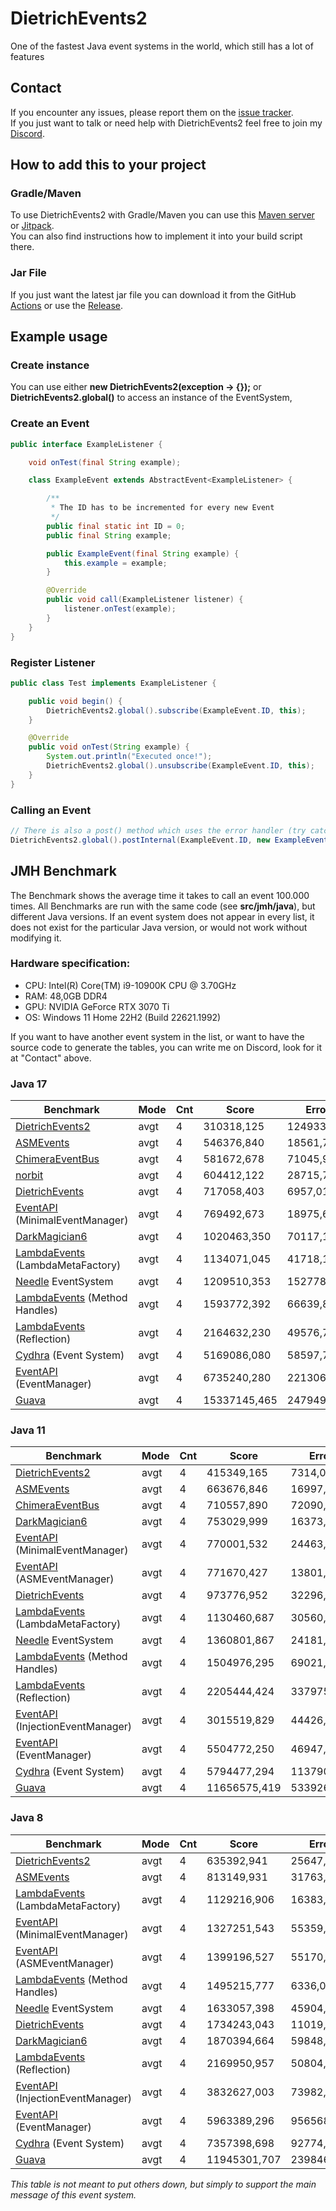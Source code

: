 # DietrichEvents2
One of the fastest Java event systems in the world, which still has a lot of features

## Contact
If you encounter any issues, please report them on the
[issue tracker](https://github.com/FlorianMichael/DietrichEvents2/issues).  
If you just want to talk or need help with DietrichEvents2 feel free to join my
[Discord](https://discord.gg/BwWhCHUKDf).

## How to add this to your project
### Gradle/Maven
To use DietrichEvents2 with Gradle/Maven you can use this [Maven server](https://maven.lenni0451.net/#/releases/de/florianmichael/DietrichEvents2) or [Jitpack](https://jitpack.io/#FlorianMichael/DietrichEvents2).  
You can also find instructions how to implement it into your build script there.

### Jar File
If you just want the latest jar file you can download it from the GitHub [Actions](https://github.com/FlorianMichael/DietrichEvents2/actions) or use the [Release](https://github.com/FlorianMichael/DietrichEvents2/releases).

## Example usage
### Create instance
You can use either **new DietrichEvents2(exception -> {});** or **DietrichEvents2.global()** to access an instance of the EventSystem,

### Create an Event
```java
public interface ExampleListener {

    void onTest(final String example);

    class ExampleEvent extends AbstractEvent<ExampleListener> {

        /**
         * The ID has to be incremented for every new Event
         */
        public final static int ID = 0;
        public final String example;

        public ExampleEvent(final String example) {
            this.example = example;
        }

        @Override
        public void call(ExampleListener listener) {
            listener.onTest(example);
        }
    }
}
```

### Register Listener
```java
public class Test implements ExampleListener {

    public void begin() {
        DietrichEvents2.global().subscribe(ExampleEvent.ID, this);
    }

    @Override
    public void onTest(String example) {
        System.out.println("Executed once!");
        DietrichEvents2.global().unsubscribe(ExampleEvent.ID, this);
    }
}
```

### Calling an Event
````java
// There is also a post() method which uses the error handler (try catch)
DietrichEvents2.global().postInternal(ExampleEvent.ID, new ExampleEvent("Hello World!"));
````

## JMH Benchmark
The Benchmark shows the average time it takes to call an event 100.000 times.
All Benchmarks are run with the same code (see **src/jmh/java**), but different Java versions. If an event system does not appear in every list, it does not exist for the particular Java version, or would not work without modifying it. <br>

### Hardware specification:
- CPU: Intel(R) Core(TM) i9-10900K CPU @ 3.70GHz
- RAM: 48,0GB DDR4
- GPU: NVIDIA GeForce RTX 3070 Ti
- OS: Windows 11 Home 22H2 (Build 22621.1992)

If you want to have another event system in the list, or want to have the source code to generate the tables, you can write me on Discord, look for it at "Contact" above. <br>

### Java 17
| Benchmark                                                                                              | Mode | Cnt | Score        | Error      | Units |
|--------------------------------------------------------------------------------------------------------|------|-----|--------------|------------|-------|
| [DietrichEvents2](https://github.com/FlorianMichael/DietrichEvents2)                                   | avgt | 4   | 310318,125   | 124933,800 | ns/op |
| [ASMEvents](https://github.com/Lenni0451/ASMEvents)                                                    | avgt | 4   | 546376,840   | 18561,729  | ns/op |
| [ChimeraEventBus](https://github.com/FelixH2012/ChimeraEventBus)                                       | avgt | 4   | 581672,678   | 71045,952  | ns/op |
| [norbit](https://github.com/CrosbyDev/norbit)                                                          | avgt | 4   | 604412,122   | 28715,740  | ns/op |
| [DietrichEvents](https://github.com/FlorianMichael/DietrichEvents)                                     | avgt | 4   | 717058,403   | 6957,014   | ns/op |
| [EventAPI](https://github.com/Lenni0451/EventAPI) (MinimalEventManager)                                | avgt | 4   | 769492,673   | 18975,650  | ns/op |
| [DarkMagician6](https://bitbucket.org/DarkMagician6/eventapi/src/master/)                              | avgt | 4   | 1020463,350  | 70117,174  | ns/op |
| [LambdaEvents](https://github.com/Lenni0451/LambdaEvents) (LambdaMetaFactory)                          | avgt | 4   | 1134071,045  | 41718,145  | ns/op |
| [Needle](https://github.com/sugisaru/Needle/tree/2214a4c1c1b6253d5bc67fbba11fc534d3ec055d) EventSystem | avgt | 4   | 1209510,353  | 152778,837 | ns/op |
| [LambdaEvents](https://github.com/Lenni0451/LambdaEvents) (Method Handles)                             | avgt | 4   | 1593772,392  | 66639,866  | ns/op |
| [LambdaEvents](https://github.com/Lenni0451/LambdaEvents) (Reflection)                                 | avgt | 4   | 2164632,230  | 49576,755  | ns/op |
| [Cydhra](https://github.com/Cydhra/EventSystem/tree/master) (Event System)                             | avgt | 4   | 5169086,080  | 58597,729  | ns/op |
| [EventAPI](https://github.com/Lenni0451/EventAPI) (EventManager)                                       | avgt | 4   | 6735240,280  | 221306,805 | ns/op |
| [Guava](https://github.com/google/guava)                                                               | avgt | 4   | 15337145,465 | 247949,530 | ns/op |

### Java 11
| Benchmark                                                                                              | Mode | Cnt | Score        | Error      | Units |
|--------------------------------------------------------------------------------------------------------|------|-----|--------------|------------|-------|
| [DietrichEvents2](https://github.com/FlorianMichael/DietrichEvents2)                                   | avgt | 4   | 415349,165   | 7314,048   | ns/op |
| [ASMEvents](https://github.com/Lenni0451/ASMEvents)                                                    | avgt | 4   | 663676,846   | 16997,570  | ns/op |
| [ChimeraEventBus](https://github.com/FelixH2012/ChimeraEventBus)                                       | avgt | 4   | 710557,890   | 72090,826  | ns/op |
| [DarkMagician6](https://bitbucket.org/DarkMagician6/eventapi/src/master/)                              | avgt | 4   | 753029,999   | 16373,710  | ns/op |
| [EventAPI](https://github.com/Lenni0451/EventAPI) (MinimalEventManager)                                | avgt | 4   | 770001,532   | 24463,218  | ns/op |
| [EventAPI](https://github.com/Lenni0451/EventAPI) (ASMEventManager)                                    | avgt | 4   | 771670,427   | 13801,284  | ns/op |
| [DietrichEvents](https://github.com/FlorianMichael/DietrichEvents)                                     | avgt | 4   | 973776,952   | 32296,449  | ns/op |
| [LambdaEvents](https://github.com/Lenni0451/LambdaEvents) (LambdaMetaFactory)                          | avgt | 4   | 1130460,687  | 30560,981  | ns/op |
| [Needle](https://github.com/sugisaru/Needle/tree/2214a4c1c1b6253d5bc67fbba11fc534d3ec055d) EventSystem | avgt | 4   | 1360801,867  | 24181,835  | ns/op |
| [LambdaEvents](https://github.com/Lenni0451/LambdaEvents) (Method Handles)                             | avgt | 4   | 1504976,295  | 69021,509  | ns/op |
| [LambdaEvents](https://github.com/Lenni0451/LambdaEvents) (Reflection)                                 | avgt | 4   | 2205444,424  | 337975,180 | ns/op |
| [EventAPI](https://github.com/Lenni0451/EventAPI) (InjectionEventManager)                              | avgt | 4   | 3015519,829  | 44426,039  | ns/op |
| [EventAPI](https://github.com/Lenni0451/EventAPI) (EventManager)                                       | avgt | 4   | 5504772,250  | 46947,848  | ns/op |
| [Cydhra](https://github.com/Cydhra/EventSystem/tree/master) (Event System)                             | avgt | 4   | 5794477,294  | 113790,263 | ns/op |
| [Guava](https://github.com/google/guava)                                                               | avgt | 4   | 11656575,419 | 533926,166 | ns/op |

### Java 8
| Benchmark                                                                                              | Mode | Cnt | Score        | Error      | Units |
|--------------------------------------------------------------------------------------------------------|------|-----|--------------|------------|-------|
| [DietrichEvents2](https://github.com/FlorianMichael/DietrichEvents2)                                   | avgt | 4   | 635392,941   | 25647,033  | ns/op |
| [ASMEvents](https://github.com/Lenni0451/ASMEvents)                                                    | avgt | 4   | 813149,931   | 31763,759  | ns/op |
| [LambdaEvents](https://github.com/Lenni0451/LambdaEvents) (LambdaMetaFactory)                          | avgt | 4   | 1129216,906  | 16383,663  | ns/op |
| [EventAPI](https://github.com/Lenni0451/EventAPI) (MinimalEventManager)                                | avgt | 4   | 1327251,543  | 55359,321  | ns/op |
| [EventAPI](https://github.com/Lenni0451/EventAPI) (ASMEventManager)                                    | avgt | 4   | 1399196,527  | 55170,229  | ns/op |
| [LambdaEvents](https://github.com/Lenni0451/LambdaEvents) (Method Handles)                             | avgt | 4   | 1495215,777  | 6336,098   | ns/op |
| [Needle](https://github.com/sugisaru/Needle/tree/2214a4c1c1b6253d5bc67fbba11fc534d3ec055d) EventSystem | avgt | 4   | 1633057,398  | 45904,437  | ns/op |
| [DietrichEvents](https://github.com/FlorianMichael/DietrichEvents)                                     | avgt | 4   | 1734243,043  | 11019,632  | ns/op |
| [DarkMagician6](https://bitbucket.org/DarkMagician6/eventapi/src/master/)                              | avgt | 4   | 1870394,664  | 59848,353  | ns/op |
| [LambdaEvents](https://github.com/Lenni0451/LambdaEvents) (Reflection)                                 | avgt | 4   | 2169950,957  | 50804,811  | ns/op |
| [EventAPI](https://github.com/Lenni0451/EventAPI) (InjectionEventManager)                              | avgt | 4   | 3832627,003  | 73982,528  | ns/op |
| [EventAPI](https://github.com/Lenni0451/EventAPI) (EventManager)                                       | avgt | 4   | 5963389,296  | 956568,797 | ns/op |
| [Cydhra](https://github.com/Cydhra/EventSystem/tree/master) (Event System)                             | avgt | 4   | 7357398,698  | 92774,097  | ns/op |
| [Guava](https://github.com/google/guava)                                                               | avgt | 4   | 11945301,707 | 239846,530 | ns/op |

*This table is not meant to put others down, but simply to support the main message of this event system.*
